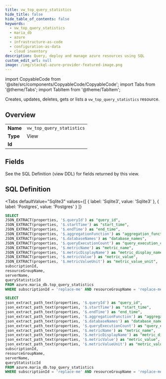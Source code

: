 ```yaml
--- 
title: vw_top_query_statistics
hide_title: false
hide_table_of_contents: false
keywords:
  - vw_top_query_statistics
  - maria_db
  - azure
  - infrastructure-as-code
  - configuration-as-data
  - cloud inventory
description: Query, deploy and manage azure resources using SQL
custom_edit_url: null
image: /img/stackql-azure-provider-featured-image.png
---
```


import CopyableCode from '@site/src/components/CopyableCode/CopyableCode';
import Tabs from '@theme/Tabs';
import TabItem from '@theme/TabItem';

Creates, updates, deletes, gets or lists a <code>vw_top_query_statistics</code> resource.

## Overview
<table><tbody>
<tr><td><b>Name</b></td><td><code>vw_top_query_statistics</code></td></tr>
<tr><td><b>Type</b></td><td>View</td></tr>
<tr><td><b>Id</b></td><td><CopyableCode code="azure.maria_db.vw_top_query_statistics" /></td></tr>
</tbody></table>

## Fields

See the SQL Definition (view DDL) for fields returned by this view.

## SQL Definition

<Tabs
defaultValue="Sqlite3"
values={[
{ label: 'Sqlite3', value: 'Sqlite3' },
{ label: 'Postgres', value: 'Postgres' }
]}
>
<TabItem value="Sqlite3">

```sql
SELECT
JSON_EXTRACT(properties, '$.queryId') as "query_id",
JSON_EXTRACT(properties, '$.startTime') as "start_time",
JSON_EXTRACT(properties, '$.endTime') as "end_time",
JSON_EXTRACT(properties, '$.aggregationFunction') as "aggregation_function",
JSON_EXTRACT(properties, '$.databaseNames') as "database_names",
JSON_EXTRACT(properties, '$.queryExecutionCount') as "query_execution_count",
JSON_EXTRACT(properties, '$.metricName') as "metric_name",
JSON_EXTRACT(properties, '$.metricDisplayName') as "metric_display_name",
JSON_EXTRACT(properties, '$.metricValue') as "metric_value",
JSON_EXTRACT(properties, '$.metricValueUnit') as "metric_value_unit",
subscriptionId,
resourceGroupName,
serverName,
queryStatisticId
FROM azure.maria_db.top_query_statistics
WHERE subscriptionId = 'replace-me' AND resourceGroupName = 'replace-me' AND serverName = 'replace-me' AND queryStatisticId = 'replace-me';
```

</TabItem>
<TabItem value="Postgres">

```sql
SELECT
json_extract_path_text(properties, '$.queryId') as "query_id",
json_extract_path_text(properties, '$.startTime') as "start_time",
json_extract_path_text(properties, '$.endTime') as "end_time",
json_extract_path_text(properties, '$.aggregationFunction') as "aggregation_function",
json_extract_path_text(properties, '$.databaseNames') as "database_names",
json_extract_path_text(properties, '$.queryExecutionCount') as "query_execution_count",
json_extract_path_text(properties, '$.metricName') as "metric_name",
json_extract_path_text(properties, '$.metricDisplayName') as "metric_display_name",
json_extract_path_text(properties, '$.metricValue') as "metric_value",
json_extract_path_text(properties, '$.metricValueUnit') as "metric_value_unit",
subscriptionId,
resourceGroupName,
serverName,
queryStatisticId
FROM azure.maria_db.top_query_statistics
WHERE subscriptionId = 'replace-me' AND resourceGroupName = 'replace-me' AND serverName = 'replace-me' AND queryStatisticId = 'replace-me';
```

</TabItem>
</Tabs>
